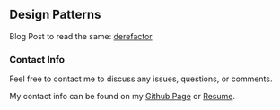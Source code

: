 ## Design Patterns

Blog Post to read the same: [derefactor](https://drefactor.netlify.app/category/design-patterns/)

### Contact Info
Feel free to contact me to discuss any issues, questions, or comments.

My contact info can be found on my [Github Page](https://github.com/saikunocoda) or  [Resume](https://divyanshverma.netlify.app).